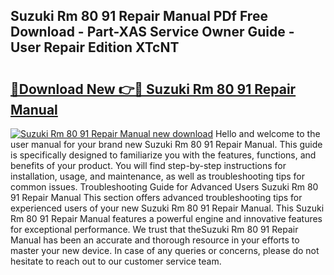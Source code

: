 ## Suzuki Rm 80 91 Repair Manual PDf Free Download - Part-XAS Service Owner Guide - User Repair Edition XTcNT

# <h2><a href="http://bc89328.oget.top/?id=Suzuki+Rm+80+91+Repair+Manual">🔗Download New 👉🔴 Suzuki Rm 80 91 Repair Manual</a></h2>

[![Suzuki Rm 80 91 Repair Manual new download](https://i.imgur.com/5g1atiW.png)](http://bc89328.oget.top/?id=Suzuki+Rm+80+91+Repair+Manual)
Hello and welcome to the user manual for your brand new Suzuki Rm 80 91 Repair Manual. This guide is specifically designed to familiarize you with the features, functions, and benefits of your product. You will find step-by-step instructions for installation, usage, and maintenance, as well as troubleshooting tips for common issues. Troubleshooting Guide for Advanced Users Suzuki Rm 80 91 Repair Manual This section offers advanced troubleshooting tips for experienced users of your new Suzuki Rm 80 91 Repair Manual. This Suzuki Rm 80 91 Repair Manual features a powerful engine and innovative features for exceptional performance. We trust that theSuzuki Rm 80 91 Repair Manual has been an accurate and thorough resource in your efforts to master your new device. In case of any queries or concerns, please do not hesitate to reach out to our customer service team.
